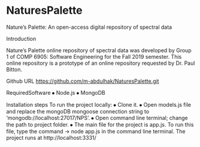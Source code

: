 # NaturesPalette
Nature’s Palette: An open-access digital repository of spectral data

Introduction

Nature’s Palette online repository of spectral data was developed by Group 1 of COMP 6905: Software Engineering for the Fall 2019 semester. 
This online repository is a prototype of an online repository requested by Dr. Paul Bitton.

Github URL
https://github.com/m-abdulhak/NaturesPalette.git

RequiredSoftware
⦁	Node.js
⦁	MongoDB

Installation steps
To run the project locally:
⦁	Clone it.
⦁	Open models.js file and replace the mongoDB mongoose connection string to ‘mongodb://localhost:27017/NPS’.
⦁	Open command line terminal; change the path to project folder.
⦁	The main file for the project is app.js. To run this file, type the command -> node app.js in the command line terminal. The project runs at http://localhost:3331/
